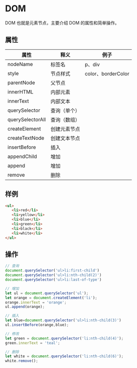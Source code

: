 # DOM

DOM 也就是元素节点，主要介绍 DOM 的属性和简单操作。

## 属性

| 属性             | 释义         | 例子               |
| ---------------- | ------------ | ------------------ |
| nodeName         | 标签名       | p、div             |
| style            | 节点样式     | color、borderColor |
| parentNode       | 父节点       |                    |
| innerHTML        | 内部元素     |                    |
| innerText        | 内部文本     |                    |
| querySelector    | 查询（单个） |                    |
| querySelectorAll | 查询（数组） |                    |
| createElement    | 创建元素节点 |                    |
| createTextNode   | 创建文本节点 |                    |
| insertBefore     | 插入         |                    |
| appendChild      | 增加         |                    |
| append           | 增加         |                    |
| remove           | 删除         |                    |

## 样例

```html
<ul>
   <li>red</li>
   <li>yellow</li>
   <li>blue</li>
   <li>green</li>
   <li>black</li>
   <li>white</li>
</ul>
```

## 操作

```js
// 查询
document.querySelector('ul>li:first-child')
document.querySelector('ul>li:nth-child(2)')
document.querySelector('ul>li:last-of-type')

// 增加
let ul = document.querySelector('ul');
let orange = document.createElement('li');
orange.innerText = 'orange';
ul.append(orange);

// 插入
let blue=document.querySelector('ul>li:nth-child(3)')
ul.insertBefore(orange,blue);

// 修改
let green = document.querySelector('li:nth-child(4)');
green.innerText = 'teal';

// 删除
let white = document.querySelector('li:nth-child(6)');
white.remove();
```

